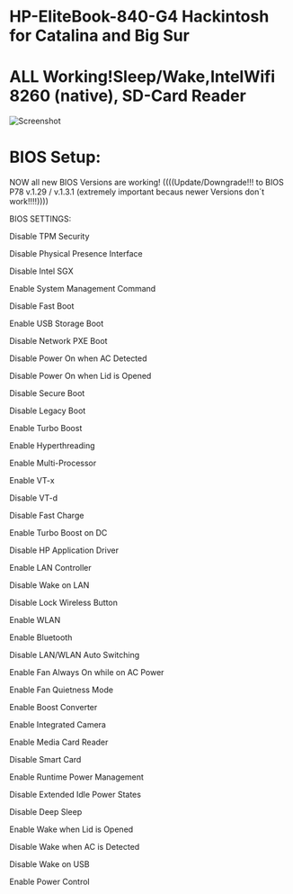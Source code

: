 # HP-EliteBook-840-G4 Hackintosh for Catalina and Big Sur

# ALL Working!Sleep/Wake,IntelWifi 8260 (native), SD-Card Reader
![Screenshot](https://github.com/DominikHackintosh/HP-EliteBook-840-G4-Hackintosh-Big-Sur/blob/master/Screen%20Shot%202020-11-14%20at%2019.41.50.png)


# BIOS Setup:

NOW all new BIOS Versions are working! ((((Update/Downgrade!!! to BIOS P78 v.1.29 / v.1.3.1 (extremely important becaus newer Versions don´t work!!!!))))

BIOS SETTINGS:

Disable TPM Security

Disable Physical Presence Interface

Disable Intel SGX

Enable System Management Command

Disable Fast Boot

Enable USB Storage Boot

Disable Network PXE Boot

Disable Power On when AC Detected

Disable Power On when Lid is Opened

Disable Secure Boot

Disable Legacy Boot

Enable Turbo Boost

Enable Hyperthreading

Enable Multi-Processor

Enable VT-x

Disable VT-d

Disable Fast Charge

Enable Turbo Boost on DC

Disable HP Application Driver

Enable LAN Controller

Disable Wake on LAN

Disable Lock Wireless Button

Enable WLAN

Enable Bluetooth

Disable LAN/WLAN Auto Switching

Enable Fan Always On while on AC Power

Enable Fan Quietness Mode

Enable Boost Converter

Enable Integrated Camera

Enable Media Card Reader

Disable Smart Card

Enable Runtime Power Management

Disable Extended Idle Power States

Disable Deep Sleep

Enable Wake when Lid is Opened

Disable Wake when AC is Detected

Disable Wake on USB

Enable Power Control

